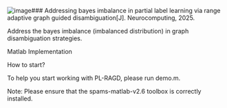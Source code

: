 ![image](https://github.com/user-attachments/assets/a1477b93-0121-46af-ac10-d3834ba930d5)### Addressing bayes imbalance in partial label learning via range adaptive graph guided disambiguation[J]. Neurocomputing, 2025.

Address the bayes imbalance (imbalanced distribution) in graph disambiguation strategies.

Matlab Implementation

How to start?

To help you start working with PL-RAGD, please run demo.m.

Note: Please ensure that the spams-matlab-v2.6 toolbox is correctly installed.
